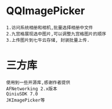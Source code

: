 # QQImagePicker
    1.访问系统相册和相机,批量选择相册中文件
    2.九宫格展现选中图片,可以调整九宫格图片的顺序
    3.上传图片到七牛云存储, 封装批量上传.

# 三方库
    使用到一些开源库,感谢作者提供
    AFNetworking 2.x版本
    QiniuSDK 7.0
    JKImagePicker等
